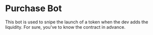 # Purchase Bot

This bot is used to snipe the launch of a token when the dev adds the liquidity.
For sure, you've to know the contract in advance.
